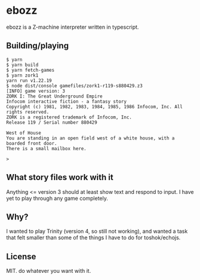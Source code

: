 # ebozz

ebozz is a Z-machine interpreter written in typescript.

## Building/playing

```
$ yarn
$ yarn build
$ yarn fetch-games
$ yarn zork1
yarn run v1.22.19
$ node dist/console gamefiles/zork1-r119-s880429.z3
[INFO] game version: 3
ZORK I: The Great Underground Empire
Infocom interactive fiction - a fantasy story
Copyright (c) 1981, 1982, 1983, 1984, 1985, 1986 Infocom, Inc. All rights reserved.
ZORK is a registered trademark of Infocom, Inc.
Release 119 / Serial number 880429

West of House
You are standing in an open field west of a white house, with a boarded front door.
There is a small mailbox here.

>
```

## What story files work with it

Anything <= version 3 should at least show text and respond to input.  I have yet to play through any game completely.

## Why?

I wanted to play Trinity (version 4, so still not working), and wanted a task that felt smaller than some of the things I have to do for toshok/echojs.

## License

MIT.  do whatever you want with it.
